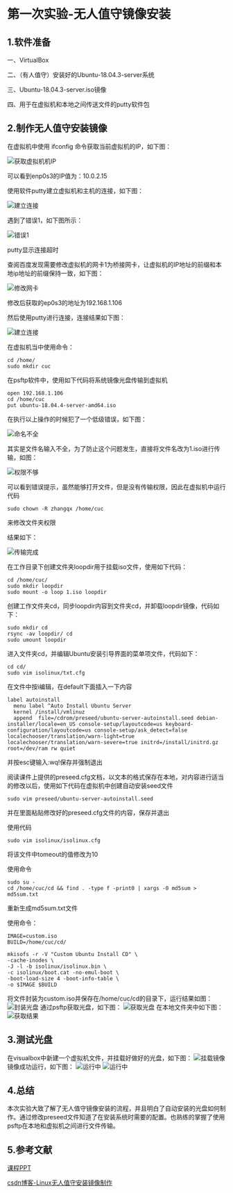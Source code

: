 # 第一次实验-无人值守镜像安装

## 1.软件准备

一、VirtualBox

二、（有人值守）安装好的Ubuntu-18.04.3-server系统

三、Ubuntu-18.04.3-server.iso镜像

四、用于在虚拟机和本地之间传送文件的putty软件包

## 2.制作无人值守安装镜像

在虚拟机中使用 ifconfig 命令获取当前虚拟机的IP，如下图：

![获取虚拟机机IP](img/check-ip.png)

可以看到enp0s3的IP值为：10.0.2.15

使用软件putty建立虚拟机和主机的连接，如下图：

![建立连接](img/use-putty-to-build-connect.png)

遇到了错误1，如下图所示：

![错误1](img/error1-con-tle.png)

putty显示连接超时

查阅百度发现需要修改虚拟机的网卡1为桥接网卡，让虚拟机的IP地址的前缀和本地ip地址的前缀保持一致，如下图：

![修改网卡](img/set-ip.png)

修改后获取的ep0s3的地址为192.168.1.106

然后使用putty进行连接，连接结果如下图：

![建立连接](img/build-putty-con.png)

在虚拟机当中使用命令：

```
cd /home/
sudo mkdir cuc
```

在psftp软件中，使用如下代码将系统镜像光盘传输到虚拟机

```
open 192.168.1.106
cd /home/cuc
put ubuntu-18.04.4-server-amd64.iso
```

在执行以上操作的时候犯了一个低级错误，如下图：

![命名不全](img/error2-unable-open-file.png)

其实是文件名输入不全，为了防止这个问题发生，直接将文件名改为1.iso进行传输，如图：

![权限不够](img/error2-to-error3.png)

可以看到错误提示，虽然能够打开文件，但是没有传输权限，因此在虚拟机中运行代码

```
sudo chown -R zhangqx /home/cuc
```
来修改文件夹权限

结果如下：

![传输完成](img/put-ok.png)

在工作目录下创建文件夹loopdir用于挂载iso文件，使用如下代码：
```
cd /home/cuc/
sudo mkdir loopdir
sudo mount -o loop 1.iso loopdir
```
创建工作文件夹cd，同步loopdir内容到文件夹cd，并卸载loopdir镜像，代码如下：
```
sudo mkdir cd
rsync -av loopdir/ cd
sudo umount loopdir
```
进入文件夹cd，并编辑Ubuntu安装引导界面的菜单项文件，代码如下：
```
cd cd/
sudo vim isolinux/txt.cfg
```
在文件中按i编辑，在default下面插入一下内容
```
label autoinstall
  menu label ^Auto Install Ubuntu Server
  kernel /install/vmlinuz
  append  file=/cdrom/preseed/ubuntu-server-autoinstall.seed debian-installer/locale=en_US console-setup/layoutcode=us keyboard-configuration/layoutcode=us console-setup/ask_detect=false localechooser/translation/warn-light=true localechooser/translation/warn-severe=true initrd=/install/initrd.gz root=/dev/ram rw quiet
```
并按esc键输入:wq!保存并强制退出

阅读课件上提供的preseed.cfg文档，以文本的格式保存在本地，对内容进行适当的修改以后，使用如下代码在虚拟机中创建自动安装seed文件
```
sudo vim preseed/ubuntu-server-autoinstall.seed
```
并在里面粘贴修改好的preseed.cfg文件的内容，保存并退出

使用代码
```
sudo vim isolinux/isolinux.cfg
```
将该文件中tomeout的值修改为10

使用命令
```
sudo su -
cd /home/cuc/cd && find . -type f -print0 | xargs -0 md5sum > md5sum.txt
```
重新生成md5sum.txt文件

使用命令：
```
IMAGE=custom.iso
BUILD=/home/cuc/cd/

mkisofs -r -V "Custom Ubuntu Install CD" \
-cache-inodes \
-J -l -b isolinux/isolinux.bin \
-c isolinux/boot.cat -no-emul-boot \
-boot-load-size 4 -boot-info-table \
-o $IMAGE $BUILD
```
将文件封装为custom.iso并保存在/home/cuc/cd的目录下，运行结果如图：
![封装光盘](img/custom-made.png)
通过psftp获取光盘，如下图：
![获取光盘](img/get-custom.png)
在本地文件夹中如下图：
![获取结果](img/local-custom.png)
## 3.测试光盘
在visualbox中新建一个虚拟机文件，并挂载好做好的光盘，如下图：
![挂载镜像](img/test-begin.png)
镜像成功运行，如下图：
![运行中](img/test.png)
![运行中](img/test2.png)
## 4.总结
本次实验大致了解了无人值守镜像安装的流程，并且明白了自动安装的光盘如何制作。通过修改preseed文件知道了在安装系统时需要的配置。也熟练的掌握了使用psftp在本地和虚拟机之间进行文件传输。
## 5.参考文献
[课程PPT](https://c4pr1c3.github.io/LinuxSysAdmin/chap0x01.exp.md.html#/3/1)

[csdn博客-Linux无人值守安装镜像制作](https://blog.csdn.net/qq_31989521/article/details/58600426)

